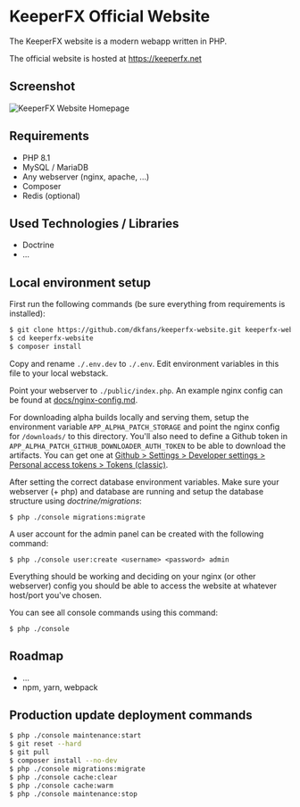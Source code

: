 KeeperFX Official Website
=========================

The KeeperFX website is a modern webapp written in PHP.

The official website is hosted at https://keeperfx.net

## Screenshot

![KeeperFX Website Homepage](https://v0id.us/uploads/libmN0koKnaDK3ee.png)

## Requirements

- PHP 8.1
- MySQL / MariaDB
- Any webserver (nginx, apache, ...)
- Composer
- Redis (optional)

## Used Technologies / Libraries

- Doctrine
- ...

## Local environment setup

First run the following commands (be sure everything from requirements is installed):

```bash
$ git clone https://github.com/dkfans/keeperfx-website.git keeperfx-website
$ cd keeperfx-website
$ composer install
```
Copy and rename `./.env.dev` to `./.env`. Edit environment variables in this file to your local webstack.

Point your webserver to `./public/index.php`. An example nginx config can be found at [docs/nginx-config.md](docs/nginx-config.md).

For downloading alpha builds locally and serving them, setup the environment variable `APP_ALPHA_PATCH_STORAGE` and point the nginx config for `/downloads/` to this directory.
You'll also need to define a Github token in `APP_ALPHA_PATCH_GITHUB_DOWNLOADER_AUTH_TOKEN` to be able to download the artifacts.
You can get one at [Github > Settings > Developer settings > Personal access tokens > Tokens (classic)](https://github.com/settings/tokens).

After setting the correct database environment variables. Make sure your webserver (+ php) and database are running and setup the database structure using *doctrine/migrations*:

```
$ php ./console migrations:migrate
```

A user account for the admin panel can be created with the following command:

```
$ php ./console user:create <username> <password> admin
```

Everything should be working and deciding on your nginx (or other webserver) config you should be able to access the website at whatever host/port you've chosen.

You can see all console commands using this command:

```
$ php ./console
```

## Roadmap

- ...
- npm, yarn, webpack

## Production update deployment commands

```bash
$ php ./console maintenance:start
$ git reset --hard
$ git pull
$ composer install --no-dev
$ php ./console migrations:migrate
$ php ./console cache:clear
$ php ./console cache:warm
$ php ./console maintenance:stop
```
